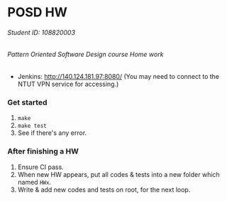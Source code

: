  # POSD HW

 ###### Student ID: 108820003

 ###### Pattern Oriented Software Design course Home work

 - Jenkins: http://140.124.181.97:8080/ (You may need to connect to the NTUT VPN service for accessing.)

 ### Get started

 1. `make`
 2. `make test`
 3. See if there's any error.

 ### After finishing a HW

 1. Ensure CI pass.
 2. When new HW appears, put all codes & tests into a new folder which named `HWx`.
 3. Write & add new codes and tests on root, for the next loop.

